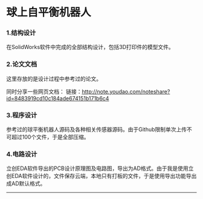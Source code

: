 # 球上自平衡机器人
### 1.结构设计

在SolidWorks软件中完成的全部结构设计，包括3D打印件的模型文件。

### 2.论文文档

这里存放的是设计过程中参考过的论文。

同时分享一些网页文档：
链接：http://note.youdao.com/noteshare?id=8483919cd10c184ade674151b171b6c4

### 3.程序设计

参考过的球平衡机器人源码及各种相关传感器源码。由于Github限制单次上传不可超过100个文件，于是全部压缩。

### 4.电路设计

立创EDA软件导出的PCB设计原理图及电路图，导出为AD格式。由于我是使用立创EDA软件设计的，文件保存云端，本地只有打板的文件，于是使用导出功能导出成AD默认格式。



***
